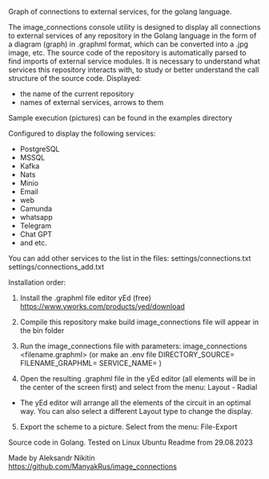 Graph of connections to external services, for the golang language.

The image_connections console utility is designed to display all connections to external services of any repository in the Golang language
in the form of a diagram (graph) in .graphml format, which can be converted into a .jpg image, etc.
The source code of the repository is automatically parsed to find imports of external service modules.
It is necessary to understand what services this repository interacts with,
to study or better understand the call structure of the source code.
Displayed:
- the name of the current repository
- names of external services, arrows to them

Sample execution (pictures) can be found in the examples directory

Configured to display the following services:
- PostgreSQL
- MSSQL
- Kafka
- Nats
- Minio
- Email
- web
- Camunda
- whatsapp
- Telegram
- Chat GPT
- and etc.

You can add other services to the list in the files:
settings/connections.txt
settings/connections_add.txt

Installation order:
1. Install the .graphml file editor yEd (free)
https://www.yworks.com/products/yed/download

2. Compile this repository
make build
image_connections file will appear in the bin folder

3. Run the image_connections file with parameters:
image_connections <your repository directory> <filename.graphml> <your repository name>
(or make an .env file
DIRECTORY_SOURCE=
FILENAME_GRAPHML=
SERVICE_NAME=
)

4. Open the resulting .graphml file in the yEd editor
(all elements will be in the center of the screen first)
and select from the menu:
Layout - Radial
- The yEd editor will arrange all the elements of the circuit in an optimal way.
You can also select a different Layout type to change the display.

5. Export the scheme to a picture.
Select from the menu:
File-Export


Source code in Golang.
Tested on Linux Ubuntu
Readme from 29.08.2023

Made by Aleksandr Nikitin
https://github.com/ManyakRus/image_connections